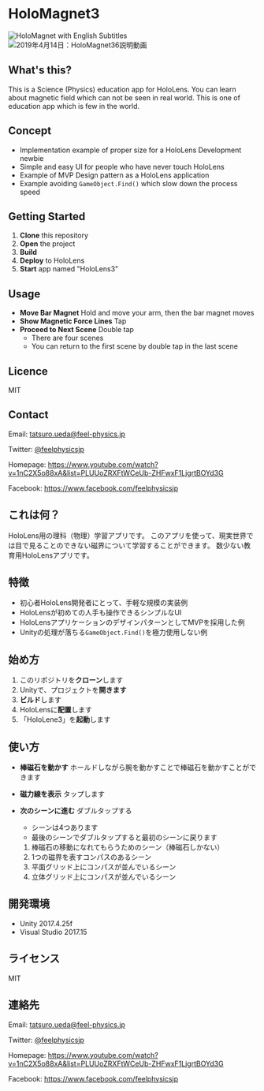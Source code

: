# HoloMagnet3

![HoloMagnet with English Subtitles](https://user-images.githubusercontent.com/129954/56087679-a65bdc00-5eaa-11e9-8f3d-f08724833a32.gif)
![2019年4月14日：HoloMagnet36説明動画](https://user-images.githubusercontent.com/129954/56087721-73feae80-5eab-11e9-9aca-0b4f8a344ed6.gif)

## What's this?

This is a Science (Physics) education app for HoloLens.
You can learn about magnetic field which can not be seen in real world.
This is one of education app which is few in the world.

## Concept

- Implementation example of proper size for a HoloLens Development newbie
- Simple and easy UI for people who have never touch HoloLens
- Example of MVP Design pattern as a HoloLens application
- Example avoiding `GameObject.Find()` which slow down the process speed

## Getting Started

1. **Clone** this repository
2. **Open** the project
3. **Build**
4. **Deploy** to HoloLens
5. **Start** app named "HoloLens3"

## Usage

- **Move Bar Magnet**
  Hold and move your arm, then the bar magnet moves
- **Show Magnetic Force Lines**
  Tap
- **Proceed to Next Scene**
  Double tap
  - There are four scenes
  - You can return to the first scene by double tap in the last scene


## Licence

MIT

## Contact

Email: tatsuro.ueda@feel-physics.jp

Twitter: [\@feelphysicsjp](https://twitter.com/feelphysicsjp)

Homepage: https://www.youtube.com/watch?v=1nC2X5o88xA&list=PLUUoZRXFtWCeUb-ZHFwxF1LjgrtBOYd3G

Facebook: https://www.facebook.com/feelphysicsjp

## これは何？

HoloLens用の理科（物理）学習アプリです。
このアプリを使って、現実世界では目で見ることのできない磁界について学習することができます。
数少ない教育用HoloLensアプリです。

## 特徴

- 初心者HoloLens開発者にとって、手軽な規模の実装例
- HoloLensが初めての人手も操作できるシンプルなUI
- HoloLensアプリケーションのデザインパターンとしてMVPを採用した例
- Unityの処理が落ちる`GameObject.Find()`を極力使用しない例

## 始め方

1. このリポジトリを**クローン**します
2. Unityで、プロジェクトを**開きます**
3. **ビルド**します
4. HoloLensに**配置**します
4. 「HoloLene3」を**起動**します

## 使い方

- **棒磁石を動かす**
  ホールドしながら腕を動かすことで棒磁石を動かすことができます
- **磁力線を表示**
  タップします
- **次のシーンに進む**
  ダブルタップする
  - シーンは4つあります
  - 最後のシーンでダブルタップすると最初のシーンに戻ります

  1. 棒磁石の移動になれてもらうためのシーン（棒磁石しかない）
  2. 1つの磁界を表すコンパスのあるシーン
  3. 平面グリッド上にコンパスが並んでいるシーン
  4. 立体グリッド上にコンパスが並んでいるシーン

## 開発環境

- Unity 2017.4.25f
- Visual Studio 2017.15

## ライセンス
MIT

## 連絡先

Email: tatsuro.ueda@feel-physics.jp

Twitter: [@feelphysicsjp](https://twitter.com/feelphysicsjp)

Homepage: https://www.youtube.com/watch?v=1nC2X5o88xA&list=PLUUoZRXFtWCeUb-ZHFwxF1LjgrtBOYd3G

Facebook: https://www.facebook.com/feelphysicsjp
